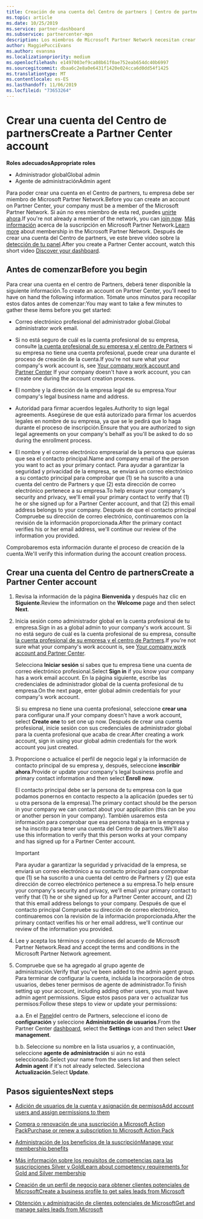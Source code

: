 ```yaml
---
title: Creación de una cuenta del Centro de partners | Centro de partners
ms.topic: article
ms.date: 10/25/2019
ms.service: partner-dashboard
ms.subservice: partnercenter-mpn
description: Los miembros de Microsoft Partner Network necesitan crear cuentas del Centro de partners para administrar sus ventajas y competencias de la red y crear un perfil de negocio.
author: MaggiePucciEvans
ms.author: evansma
ms.localizationpriority: medium
ms.openlocfilehash: e1497003ef9ca08b61f0ae752eab654dc40b6997
ms.sourcegitcommit: dbaa6c2e8a0e6431f1420e024cca6d0dd54f1425
ms.translationtype: MT
ms.contentlocale: es-ES
ms.lasthandoff: 11/06/2019
ms.locfileid: "73653264"
---
```

# <a name="create-a-partner-center-account"></a><span data-ttu-id="33ded-103">Crear una cuenta del Centro de partners</span><span class="sxs-lookup"><span data-stu-id="33ded-103">Create a Partner Center account</span></span>

<span data-ttu-id="33ded-104">**Roles adecuados**</span><span class="sxs-lookup"><span data-stu-id="33ded-104">**Appropriate roles**</span></span>

- <span data-ttu-id="33ded-105">Administrador global</span><span class="sxs-lookup"><span data-stu-id="33ded-105">Global admin</span></span>
- <span data-ttu-id="33ded-106">Agente de administración</span><span class="sxs-lookup"><span data-stu-id="33ded-106">Admin agent</span></span>

<span data-ttu-id="33ded-107">Para poder crear una cuenta en el Centro de partners, tu empresa debe ser miembro de Microsoft Partner Network.</span><span class="sxs-lookup"><span data-stu-id="33ded-107">Before you can create an account on Partner Center, your company must be a member of the Microsoft Partner Network.</span></span> <span data-ttu-id="33ded-108">Si aún no eres miembro de esta red, puedes [unirte ahora](https://partners.microsoft.com/PartnerProgram/simplifiedenrollment.aspx).</span><span class="sxs-lookup"><span data-stu-id="33ded-108">If you're not already a member of the network, you can [join now](https://partners.microsoft.com/PartnerProgram/simplifiedenrollment.aspx).</span></span>  <span data-ttu-id="33ded-109">[Más información](https://partner.microsoft.com/membership) acerca de la suscripción en Microsoft Partner Network.</span><span class="sxs-lookup"><span data-stu-id="33ded-109">[Learn more](https://partner.microsoft.com/membership) about membership in the Microsoft Partner Network.</span></span> <span data-ttu-id="33ded-110">Después de crear una cuenta del Centro de partners, ve este breve vídeo sobre la [detección de tu panel](https://vimeo.com/290338211).</span><span class="sxs-lookup"><span data-stu-id="33ded-110">After you create a Partner Center account, watch this short video [Discover your dashboard](https://vimeo.com/290338211).</span></span>

## <a name="before-you-begin"></a><span data-ttu-id="33ded-111">Antes de comenzar</span><span class="sxs-lookup"><span data-stu-id="33ded-111">Before you begin</span></span>

<span data-ttu-id="33ded-112">Para crear una cuenta en el centro de Partners, deberá tener disponible la siguiente información.</span><span class="sxs-lookup"><span data-stu-id="33ded-112">To create an account on Partner Center, you'll need to have on hand the following information.</span></span> <span data-ttu-id="33ded-113">Tómate unos minutos para recopilar estos datos antes de comenzar:</span><span class="sxs-lookup"><span data-stu-id="33ded-113">You may want to take a few minutes to gather these items before you get started:</span></span>

-   <span data-ttu-id="33ded-114">Correo electrónico profesional del administrador global.</span><span class="sxs-lookup"><span data-stu-id="33ded-114">Global administrator work email.</span></span>

-   <span data-ttu-id="33ded-115">Si no está seguro de cuál es la cuenta profesional de su empresa, consulte [la cuenta profesional de su empresa y el centro de Partners](azure-active-directory-tenants-and-partner-center.md) si su empresa no tiene una cuenta profesional, puede crear una durante el proceso de creación de la cuenta.</span><span class="sxs-lookup"><span data-stu-id="33ded-115">If you're not sure what your company's work account is, see [Your company work account and Partner Center](azure-active-directory-tenants-and-partner-center.md) If your company doesn't have a work account, you can create one during the account creation process.</span></span> 

-   <span data-ttu-id="33ded-116">El nombre y la dirección de la empresa legal de su empresa.</span><span class="sxs-lookup"><span data-stu-id="33ded-116">Your company's legal business name and address.</span></span>  

-   <span data-ttu-id="33ded-117">Autoridad para firmar acuerdos legales.</span><span class="sxs-lookup"><span data-stu-id="33ded-117">Authority to sign legal agreements.</span></span> <span data-ttu-id="33ded-118">Asegúrese de que está autorizado para firmar los acuerdos legales en nombre de su empresa, ya que se le pedirá que lo haga durante el proceso de inscripción.</span><span class="sxs-lookup"><span data-stu-id="33ded-118">Ensure that you are authorized to sign legal agreements on your company's behalf as you'll be asked to do so during the enrollment process.</span></span>

-   <span data-ttu-id="33ded-119">El nombre y el correo electrónico empresarial de la persona que quieras que sea el contacto principal.</span><span class="sxs-lookup"><span data-stu-id="33ded-119">Name and company email of the person you want to act as your primary contact.</span></span> <span data-ttu-id="33ded-120">Para ayudar a garantizar la seguridad y privacidad de la empresa, se enviará un correo electrónico a su contacto principal para comprobar que (1) se ha suscrito a una cuenta del centro de Partners y que (2) esta dirección de correo electrónico pertenece a su empresa.</span><span class="sxs-lookup"><span data-stu-id="33ded-120">To help ensure your company's security and privacy, we'll email your primary contact to verify that (1) he or she signed up for a Partner Center account, and that (2) this email address belongs to your company.</span></span> <span data-ttu-id="33ded-121">Después de que el contacto principal Compruebe su dirección de correo electrónico, continuaremos con la revisión de la información proporcionada.</span><span class="sxs-lookup"><span data-stu-id="33ded-121">After the primary contact verifies his or her email address, we'll continue our review of the information you provided.</span></span>

<span data-ttu-id="33ded-122">Comprobaremos esta información durante el proceso de creación de la cuenta.</span><span class="sxs-lookup"><span data-stu-id="33ded-122">We'll verify this information during the account creation process.</span></span> 
 
## <a name="create-a-partner-center-account"></a><span data-ttu-id="33ded-123">Crear una cuenta del Centro de partners</span><span class="sxs-lookup"><span data-stu-id="33ded-123">Create a Partner Center account</span></span>

1.  <span data-ttu-id="33ded-124">Revisa la información de la página **Bienvenida** y después haz clic en **Siguiente**.</span><span class="sxs-lookup"><span data-stu-id="33ded-124">Review the information on the **Welcome** page and then select **Next**.</span></span>

2.  <span data-ttu-id="33ded-125">Inicia sesión como administrador global en la cuenta profesional de tu empresa.</span><span class="sxs-lookup"><span data-stu-id="33ded-125">Sign in as a global admin to your company's work account.</span></span> <span data-ttu-id="33ded-126">Si no está seguro de cuál es la cuenta profesional de su empresa, consulte [la cuenta profesional de su empresa y el centro de Partners](azure-active-directory-tenants-and-partner-center.md).</span><span class="sxs-lookup"><span data-stu-id="33ded-126">If you're not sure what your company's work account   is, see [Your company work account and Partner Center](azure-active-directory-tenants-and-partner-center.md).</span></span>

    <span data-ttu-id="33ded-127">Selecciona **Iniciar sesión** si sabes que tu empresa tiene una cuenta de correo electrónico profesional.</span><span class="sxs-lookup"><span data-stu-id="33ded-127">Select **Sign in** if you know your company has a work email account.</span></span> <span data-ttu-id="33ded-128">En la página siguiente, escribe las credenciales de administrador global de la cuenta profesional de tu empresa.</span><span class="sxs-lookup"><span data-stu-id="33ded-128">On the next page, enter global admin credentials for your company's work account.</span></span> 

    <span data-ttu-id="33ded-129">Si su empresa no tiene una cuenta profesional, seleccione **crear una** para configurar una.</span><span class="sxs-lookup"><span data-stu-id="33ded-129">If your company doesn't have a work account, select **Create one** to set one up now.</span></span> <span data-ttu-id="33ded-130">Después de crear una cuenta profesional, inicie sesión con sus credenciales de administrador global para la cuenta profesional que acaba de crear.</span><span class="sxs-lookup"><span data-stu-id="33ded-130">After creating a work account, sign in using your global admin credentials for the work account you just created.</span></span>

3.  <span data-ttu-id="33ded-131">Proporcione o actualice el perfil de negocio legal y la información de contacto principal de su empresa y, después, seleccione **inscribir ahora**.</span><span class="sxs-lookup"><span data-stu-id="33ded-131">Provide or update your company's legal business profile and primary contact information and then select **Enroll now**.</span></span> 

    <span data-ttu-id="33ded-132">El contacto principal debe ser la persona de tu empresa con la que podamos ponernos en contacto respecto a la aplicación (puedes ser tú u otra persona de la empresa).</span><span class="sxs-lookup"><span data-stu-id="33ded-132">The primary contact should be the person in your company we can contact about your application (this can be you or another person in your company).</span></span> <span data-ttu-id="33ded-133">También usaremos esta información para comprobar que esa persona trabaja en la empresa y se ha inscrito para tener una cuenta del Centro de partners.</span><span class="sxs-lookup"><span data-stu-id="33ded-133">We'll also use this information to verify that this person works at your company and has signed up for a Partner Center account.</span></span>

    > [!IMPORTANT]  
    > <span data-ttu-id="33ded-134">Para ayudar a garantizar la seguridad y privacidad de la empresa, se enviará un correo electrónico a su contacto principal para comprobar que (1) se ha suscrito a una cuenta del centro de Partners y (2) que esta dirección de correo electrónico pertenece a su empresa.</span><span class="sxs-lookup"><span data-stu-id="33ded-134">To help ensure your company's security and privacy, we'll email your primary contact to verify that (1) he or she signed up for a Partner Center account, and (2) that this email address belongs to your company.</span></span> <span data-ttu-id="33ded-135">Después de que el contacto principal Compruebe su dirección de correo electrónico, continuaremos con la revisión de la información proporcionada.</span><span class="sxs-lookup"><span data-stu-id="33ded-135">After the primary contact verifies his or her email address, we'll continue our review of the information you provided.</span></span>

4.  <span data-ttu-id="33ded-136">Lee y acepta los términos y condiciones del acuerdo de Microsoft Partner Network.</span><span class="sxs-lookup"><span data-stu-id="33ded-136">Read and accept the terms and conditions in the Microsoft Partner Network agreement.</span></span> 

5.  <span data-ttu-id="33ded-137">Compruebe que se ha agregado al grupo agente de administración.</span><span class="sxs-lookup"><span data-stu-id="33ded-137">Verify that you've been added to the admin agent group.</span></span> <span data-ttu-id="33ded-138">Para terminar de configurar la cuenta, incluida la incorporación de otros usuarios, debes tener permisos de agente de administrador.</span><span class="sxs-lookup"><span data-stu-id="33ded-138">To finish setting up your account, including adding other users, you must have admin agent permissions.</span></span> <span data-ttu-id="33ded-139">Sigue estos pasos para ver o actualizar tus permisos:</span><span class="sxs-lookup"><span data-stu-id="33ded-139">Follow these steps to view or update your permissions:</span></span>

    <span data-ttu-id="33ded-140">a.</span><span class="sxs-lookup"><span data-stu-id="33ded-140">a.</span></span> <span data-ttu-id="33ded-141">En el [Panel](https://partner.microsoft.com/dashboard/home**)del centro de Partners, seleccione el icono de **configuración** y seleccione **Administración de usuarios**.</span><span class="sxs-lookup"><span data-stu-id="33ded-141">From the Partner Center [dashboard](https://partner.microsoft.com/dashboard/home**), select the **Settings** icon and then select **User management**.</span></span>  

    <span data-ttu-id="33ded-142">b.</span><span class="sxs-lookup"><span data-stu-id="33ded-142">b.</span></span> <span data-ttu-id="33ded-143">Seleccione su nombre en la lista usuarios y, a continuación, seleccione **agente de administración** si aún no está seleccionado.</span><span class="sxs-lookup"><span data-stu-id="33ded-143">Select your name from the users list and then select **Admin agent** if it's not already selected.</span></span> <span data-ttu-id="33ded-144">Selecciona **Actualización**.</span><span class="sxs-lookup"><span data-stu-id="33ded-144">Select **Update**.</span></span>  

## <a name="next-steps"></a><span data-ttu-id="33ded-145">Pasos siguientes</span><span class="sxs-lookup"><span data-stu-id="33ded-145">Next steps</span></span>

-   [<span data-ttu-id="33ded-146">Adición de usuarios de la cuenta y asignación de permisos</span><span class="sxs-lookup"><span data-stu-id="33ded-146">Add account users and assign permissions to them</span></span>](create-user-accounts-and-set-permissions.md)

-   [<span data-ttu-id="33ded-147">Compra o renovación de una suscripción a Microsoft Action Pack</span><span class="sxs-lookup"><span data-stu-id="33ded-147">Purchase or renew a subscription to Microsoft Action Pack</span></span>](mpn-get-action-pack.md)

-   [<span data-ttu-id="33ded-148">Administración de los beneficios de la suscripción</span><span class="sxs-lookup"><span data-stu-id="33ded-148">Manage your membership benefits</span></span>](manage-your-partner-network-benefits.md)

-   [<span data-ttu-id="33ded-149">Más información sobre los requisitos de competencias para las suscripciones Silver y Gold</span><span class="sxs-lookup"><span data-stu-id="33ded-149">Learn about competency requirements for Gold and Silver membership</span></span>](https://partner.microsoft.com/membership/competencies)

-   [<span data-ttu-id="33ded-150">Creación de un perfil de negocio para obtener clientes potenciales de Microsoft</span><span class="sxs-lookup"><span data-stu-id="33ded-150">Create a business profile to get sales leads from Microsoft</span></span>](create-a-marketing-profile.md)

-   [<span data-ttu-id="33ded-151">Obtención y administración de clientes potenciales de Microsoft</span><span class="sxs-lookup"><span data-stu-id="33ded-151">Get and manage sales leads from Microsoft</span></span>](responding-to-referrals.md)